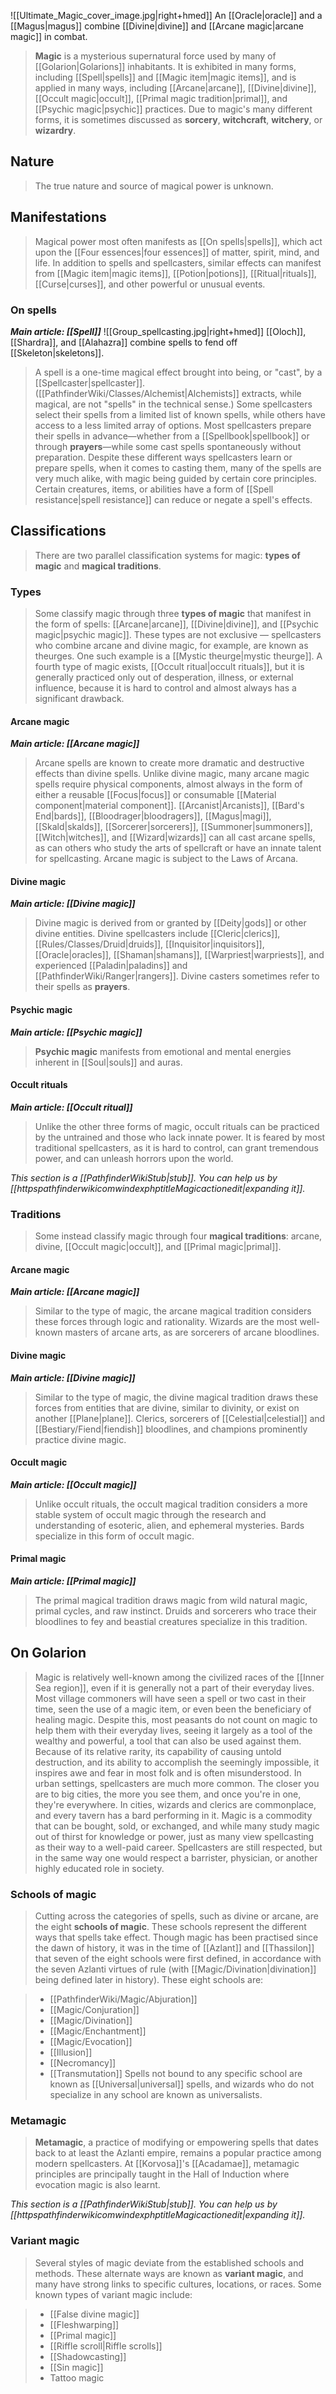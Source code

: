![[Ultimate_Magic_cover_image.jpg|right+hmed]] 
 An [[Oracle|oracle]] and a [[Magus|magus]] combine [[Divine|divine]] and [[Arcane magic|arcane magic]] in combat.
> **Magic** is a mysterious supernatural force used by many of [[Golarion|Golarions]] inhabitants. It is exhibited in many forms, including [[Spell|spells]] and [[Magic item|magic items]], and is applied in many ways, including [[Arcane|arcane]], [[Divine|divine]], [[Occult magic|occult]], [[Primal magic tradition|primal]], and [[Psychic magic|psychic]] practices. Due to magic's many different forms, it is sometimes discussed as **sorcery**, **witchcraft**, **witchery**, or **wizardry**.



## Nature

> The true nature and source of magical power is unknown.


## Manifestations

> Magical power most often manifests as [[On spells|spells]], which act upon the [[Four essences|four essences]] of matter, spirit, mind, and life. In addition to spells and spellcasters, similar effects can manifest from [[Magic item|magic items]], [[Potion|potions]], [[Ritual|rituals]], [[Curse|curses]], and other powerful or unusual events.


### On spells

***Main article: [[Spell]]***
![[Group_spellcasting.jpg|right+hmed]] 
 [[Oloch]], [[Shardra]], and [[Alahazra]] combine spells to fend off [[Skeleton|skeletons]].
> A spell is a one-time magical effect brought into being, or "cast", by a [[Spellcaster|spellcaster]]. ([[PathfinderWiki/Classes/Alchemist|Alchemists]] extracts, while magical, are not "spells" in the technical sense.) Some spellcasters select their spells from a limited list of known spells, while others have access to a less limited array of options.
> Most spellcasters prepare their spells in advance—whether from a [[Spellbook|spellbook]] or through **prayers**—while some cast spells spontaneously without preparation. Despite these different ways spellcasters learn or prepare spells, when it comes to casting them, many of the spells are very much alike, with magic being guided by certain core principles.
> Certain creatures, items, or abilities have a form of [[Spell resistance|spell resistance]] can reduce or negate a spell's effects.


## Classifications

> There are two parallel classification systems for magic: **types of magic** and **magical traditions**.


### Types

> Some classify magic through three **types of magic** that manifest in the form of spells: [[Arcane|arcane]], [[Divine|divine]], and [[Psychic magic|psychic magic]]. These types are not exclusive — spellcasters who combine arcane and divine magic, for example, are known as theurges. One such example is a [[Mystic theurge|mystic theurge]]. A fourth type of magic exists, [[Occult ritual|occult rituals]], but it is generally practiced only out of desperation, illness, or external influence, because it is hard to control and almost always has a significant drawback.


#### Arcane magic

***Main article: [[Arcane magic]]***
> Arcane spells are known to create more dramatic and destructive effects than divine spells. Unlike divine magic, many arcane magic spells require physical components, almost always in the form of either a reusable [[Focus|focus]] or consumable [[Material component|material component]].
> [[Arcanist|Arcanists]], [[Bard's End|bards]], [[Bloodrager|bloodragers]], [[Magus|magi]], [[Skald|skalds]], [[Sorcerer|sorcerers]], [[Summoner|summoners]], [[Witch|witches]], and [[Wizard|wizards]] can all cast arcane spells, as can others who study the arts of spellcraft or have an innate talent for spellcasting.
> Arcane magic is subject to the Laws of Arcana.


#### Divine magic

***Main article: [[Divine magic]]***
> Divine magic is derived from or granted by [[Deity|gods]] or other divine entities.
> Divine spellcasters include [[Cleric|clerics]], [[Rules/Classes/Druid|druids]], [[Inquisitor|inquisitors]], [[Oracle|oracles]], [[Shaman|shamans]], [[Warpriest|warpriests]], and experienced [[Paladin|paladins]] and [[PathfinderWiki/Ranger|rangers]].
> Divine casters sometimes refer to their spells as **prayers**.


#### Psychic magic

***Main article: [[Psychic magic]]***
> **Psychic magic** manifests from emotional and mental energies inherent in [[Soul|souls]] and auras.


#### Occult rituals

***Main article: [[Occult ritual]]***
> Unlike the other three forms of magic, occult rituals can be practiced by the untrained and those who lack innate power. It is feared by most traditional spellcasters, as it is hard to control, can grant tremendous power, and can unleash horrors upon the world.



*This section is a [[PathfinderWikiStub|stub]]. You can help us by [[httpspathfinderwikicomwindexphptitleMagicactionedit|expanding it]].*


### Traditions

> Some instead classify magic through four **magical traditions**: arcane, divine, [[Occult magic|occult]], and [[Primal magic|primal]].


#### Arcane magic

***Main article: [[Arcane magic]]***
> Similar to the type of magic, the arcane magical tradition considers these forces through logic and rationality. Wizards are the most well-known masters of arcane arts, as are sorcerers of arcane bloodlines.


#### Divine magic

***Main article: [[Divine magic]]***
> Similar to the type of magic, the divine magical tradition draws these forces from entities that are divine, similar to divinity, or exist on another [[Plane|plane]]. Clerics, sorcerers of [[Celestial|celestial]] and [[Bestiary/Fiend|fiendish]] bloodlines, and champions prominently practice divine magic.


#### Occult magic

***Main article: [[Occult magic]]***
> Unlike occult rituals, the occult magical tradition considers a more stable system of occult magic through the research and understanding of esoteric, alien, and ephemeral mysteries. Bards specialize in this form of occult magic.


#### Primal magic

***Main article: [[Primal magic]]***
> The primal magical tradition draws magic from wild natural magic, primal cycles, and raw instinct. Druids and sorcerers who trace their bloodlines to fey and beastial creatures specialize in this tradition.


## On Golarion

> Magic is relatively well-known among the civilized races of the [[Inner Sea region]], even if it is generally not a part of their everyday lives. Most village commoners will have seen a spell or two cast in their time, seen the use of a magic item, or even been the beneficiary of healing magic. Despite this, most peasants do not count on magic to help them with their everyday lives, seeing it largely as a tool of the wealthy and powerful, a tool that can also be used against them. Because of its relative rarity, its capability of causing untold destruction, and its ability to accomplish the seemingly impossible, it inspires awe and fear in most folk and is often misunderstood.
> In urban settings, spellcasters are much more common. The closer you are to big cities, the more you see them, and once you're in one, they're everywhere. In cities, wizards and clerics are commonplace, and every tavern has a bard performing in it. Magic is a commodity that can be bought, sold, or exchanged, and while many study magic out of thirst for knowledge or power, just as many view spellcasting as their way to a well-paid career. Spellcasters are still respected, but in the same way one would respect a barrister, physician, or another highly educated role in society.


### Schools of magic

> Cutting across the categories of spells, such as divine or arcane, are the eight **schools of magic**. These schools represent the different ways that spells take effect. Though magic has been practised since the dawn of history, it was in the time of [[Azlant]] and [[Thassilon]] that seven of the eight schools were first defined, in accordance with the seven Azlanti virtues of rule (with [[Magic/Divination|divination]] being defined later in history).
> These eight schools are:

> - [[PathfinderWiki/Magic/Abjuration]]
> - [[Magic/Conjuration]]
> - [[Magic/Divination]]
> - [[Magic/Enchantment]]
> - [[Magic/Evocation]]
> - [[Illusion]]
> - [[Necromancy]]
> - [[Transmutation]]
> Spells not bound to any specific school are known as [[Universal|universal]] spells, and wizards who do not specialize in any school are known as universalists.


### Metamagic

> **Metamagic**, a practice of modifying or empowering spells that dates back to at least the Azlanti empire, remains a popular practice among modern spellcasters.
> At [[Korvosa]]'s [[Acadamae]], metamagic principles are principally taught in the Hall of Induction where evocation magic is also learnt.



*This section is a [[PathfinderWikiStub|stub]]. You can help us by [[httpspathfinderwikicomwindexphptitleMagicactionedit|expanding it]].*


### Variant magic

> Several styles of magic deviate from the established schools and methods. These alternate ways are known as **variant magic**, and many have strong links to specific cultures, locations, or races. Some known types of variant magic include:

> - [[False divine magic]]
> - [[Fleshwarping]]
> - [[Primal magic]]
> - [[Riffle scroll|Riffle scrolls]]
> - [[Shadowcasting]]
> - [[Sin magic]]
> - Tattoo magic








